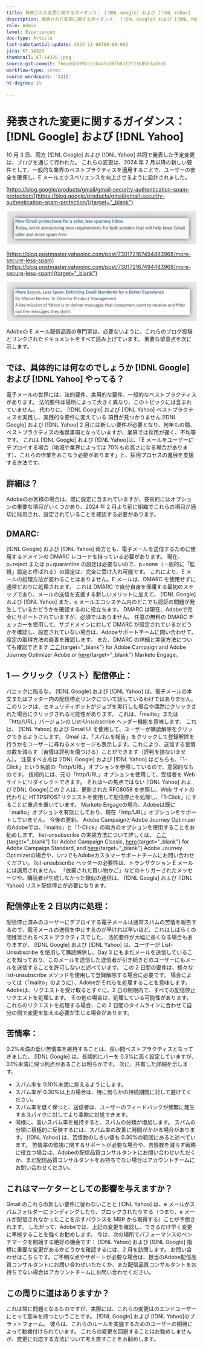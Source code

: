 ```yaml
---
title: 発表された変更に関するガイダンス： [!DNL Google] および [!DNL Yahoo]
description: 発表された変更に関するガイダンス： [!DNL Google] および [!DNL Yahoo]
role: Admin
level: Experienced
doc-type: Article
last-substantial-update: 2023-11-06T00:00:00Z
jira: KT-14320
thumbnail: KT-14320.jpeg
source-git-commit: f6eaeb2a992cccb4afcd8fb61f2f71685b3a35e8
workflow-type: tm+mt
source-wordcount: '1315'
ht-degree: 1%

---
```



# 発表された変更に関するガイダンス： [!DNL Google] および [!DNL Yahoo]

10 月 3 日、両方 [!DNL Google] および [!DNL Yahoo] 共同で発表した予定変更は、ブログを通じて行われた。 これらの変更は、2024 年 2 月以降の新しい要件として、一般的な業界のベストプラクティスを適用することで、ユーザーの安全を確保し、E メールエクスペリエンスを向上させるように設計されました。

[https://blog.google/products/gmail/gmail-security-authentication-spam-protection/](https://blog.google/products/gmail/gmail-security-authentication-spam-protection/){target="_blank"}

![[!DNL Google] お知らせ](/help/assets/Gmail.png)

[https://blog.postmaster.yahooinc.com/post/730172167494483968/more-secure-less-spam](https://blog.postmaster.yahooinc.com/post/730172167494483968/more-secure-less-spam){target="_blank"}

![[!DNL Yahoo] お知らせ](/help/assets/Yahoo.png)

Adobeの E メール配信品質の専門家は、必要ないように、これらのブログ投稿とリンクされたドキュメントをすべて読み上げています。 重要な留意点を次に示します。

## では、具体的には何なのでしょうか [!DNL Google] および [!DNL Yahoo] やってる？

電子メールの世界には、法的要件、実用的な要件、一般的なベストプラクティスがあります。 法的要件は場所によって大きく異なり、このトピックには含まれていません。 代わりに、 [!DNL Google] および [!DNL Yahoo] ベストプラクティスを実践し、実践的な要件に変えている 項目が見つかりません [!DNL Google] および [!DNL Yahoo] 2 月には新しい要件が必要となり、何年もの間、ベストプラクティスの推奨事項となっていますが、業界では採用が遅く、不均等です。 これは [!DNL Google] および [!DNL Yahoo]は、「E メールをユーザーにデプロイする場合（地域や業界によっては 70%もの高さになる場合があります）、これらの作業をおこなう必要があります」と、採用プロセスの進展を支援する方法です。

## 詳細は？

Adobeのお客様の場合は、既に設定に含まれていますが、技術的にはオプションの重要な項目がいくつかあり、2024 年 2 月より前に組織でこれらの項目が適切に採用され、設定されていることを確認する必要があります。

## DMARC:

[!DNL Google] および [!DNL Yahoo] 両方とも、電子メールを送信するために使用するドメインの DMARC レコードを持っている必要があります。 現在、p=reject または p=quarantine の設定は必要ないので、p=none（一般的に「監視」設定と呼ばれる）の設定は、完全に受け入れ可能です。 これにより、E メールの処理方法が変わることはありません。E メールは、DMARC を使用せずに通常どおりに処理されます。 これは DMARC で自分自身を保護する最初のステップであり、メールの送信を支援する新しいメリットに加えて、 [!DNL Google] および [!DNL Yahoo] また、e メールエコシステム内のどこでも認証の問題が発生しているかどうかを確認するのに役立ちます。
DMARC は現在、Adobeで完全にサポートされていますが、必須ではありません。 任意の無料の DMARC チェッカーを使用して、サブドメインに対して DMARC が設定されているかどうかを確認し、設定されていない場合は、Adobeサポートチームに問い合わせて、設定の取得方法の最善を確認します。 また、DMARC の詳細と実装方法についても確認できます [ここ](https://experienceleague.adobe.com/docs/deliverability-learn/deliverability-best-practice-guide/additional-resources/technotes/implement-dmarc.html?lang=ja){target="_blank"} for Adobe Campaign and Adobe Journey Optimizer Adobe or [here](https://experienceleague.adobe.com/docs/marketo/using/getting-started-with-marketo/setup/configure-protocols-for-marketo.html){target="_blank"} Marketo Engage。

## 1 — クリック（リスト）配信停止：

パニックに陥るな。 [!DNL Google] および [!DNL Yahoo] は、電子メールの本文またはフッター内の配信停止リンクについて話しているわけではありません。このリンクは、セキュリティボットがジョブを実行した場合や偶然にクリックされた場合にクリックされる可能性があります。 これは、「mailto」または「http/URL」バージョンの List-Unsubscribe ヘッダー機能を意味します。 これは、 [!DNL Yahoo] および Gmail UI を使用して、ユーザーが購読解除をクリックできるようにします。 Gmail は、「スパムを報告」をクリックして登録解除を行うかをユーザーに尋ねるメッセージも表示します。これにより、送信する苦情の数を減らす（苦情は評判を傷つける）ことができます（評判を損ないません）。
注意すべき点は [!DNL Google] および [!DNL Yahoo] はどちらも、「1-Click」という名前の「http/URL」オプションを参照しているので、意図的なものです。 技術的には、元の「http/URL」オプションを使用して、受信者を Web サイトにリダイレクトできます。 それは～の焦点ではない [!DNL Yahoo] および [!DNL Google]この 2 人は、更新された RFC8058 を参照し、Web サイトの代わりに HTTPSPOSTリクエストを使用して配信停止を処理し、「1-Click」にすることに重点を置いています。
Marketo Engageの場合、Adobeは既に「mailto」オプションを有効にしており、現在「http/URL」オプションをサポートしていません。 今後の更新。
Adobe CampaignとAdobe Journey OptimizerのAdobeでは、「mailto」と「1-Click」の両方のオプションを使用することをお勧めします。
list-unsubscribe の実装方法について詳しくは、 [ここ](https://experienceleague.adobe.com/docs/deliverability-learn/deliverability-best-practice-guide/additional-resources/campaign/acc-technical-recommendations.html?lang=en#list-unsubscribe){target="_blank"} for Adobe Campaign Classic, [here](https://experienceleague.adobe.com/docs/experience-cloud-kcs/kbarticles/KA-14778.html?lang=ja){target="_blank"} for Adobe Campaign Standard, and [here](https://experienceleague.adobe.com/docs/journey-optimizer/using/email/email-opt-out.html?lang=en){target="_blank"} Adobe Journey Optimizerの場合や、いつでもAdobeカスタマーサポートチームにお問い合わせください。
list-unsubscribe ヘッダーの必要性は、トランザクション E メールには適用されません。 「放棄された買い物かご」などのトリガーされたメッセージや、購読者が生成しなかった類似の通信は、 [!DNL Google] および [!DNL Yahoo] リスト配信停止が必要になります。

## 配信停止を 2 日以内に処理：

配信停止済みのユーザーにデプロイする電子メールは通常スパムの苦情を報告するので、電子メールの送信を中止するのが早ければ早いほど、これはしばらくの間推奨されるベストプラクティスでした。 法的要件が大幅に長くなる場合もありますが、 [!DNL Google] および [!DNL Yahoo] は、ユーザーが List-Unsubscribe を使用して購読解除し、Day 3 にもまだメールを送信していることを知っており、このメールを送信した送信者が引き続きどのユーザーにもメールを送信することを許可しないと述べています。
この 2 日間の要件は、様々な list-unsubscribe メソッドを使用して登録解除する場合に必要です。 場合によっては（「mailto」のように）、Adobeがそれらを処理することを意味します。 Adobeは、リクエストを受け取るとすぐに、2 日の制限内で、すべての配信停止リクエストを処理します。 その他の場合は、処理している可能性があります。 これらのリクエストを処理する場合、この 2 日間のタイムラインに合わせて自分の側で変更を加える必要が生じる場合があります。

## 苦情率：

0.2%未満の低い苦情率を維持することは、長い間ベストプラクティスとなってきました。 [!DNL Google] は、長期的にバーを 0.3%に高く設定していますが、0.1%未満に保つ利点があることは明らかです。 次に、共有した詳細を示します。
* スパム率を 0.10%未満に抑えるようにします。
* スパム率が 0.30%以上の場合は、特に何らかの持続期間に対して避けてください。
* スパム率を低く保つと、送信者は、ユーザーのフィードバックが頻繁に発生するスパイクに対してより柔軟に対処できます。
* 同様に、高いスパム率を維持すると、スパムの分類が増加します。 スパムの分類に積極的に反映するには、スパム率の改善に時間がかかる場合があります。
  [!DNL Yahoo] は、苦情数のしきい値も 0.30%の範囲にあると述べています。
苦情率の監視に関するサポートが必要な場合や、苦情数を減らす戦略に役立つ場合は、Adobeの配信品質コンサルタントにお問い合わせいただくか、まだ配信品質コンサルタントをお持ちでない場合はアカウントチームにお問い合わせください。

## これはマーケターとしての影響を与えますか？

Gmail のこれらの新しい要件に従わないことと [!DNL Yahoo] は、e メールがスパムフォルダーにランディングしたり、ブロックされたりする（つまり、e メールが配信されなかったことを示すバウンスを MBP から取得する）ことが予想されます。
したがって、Adobeでは、上記の変更を確認し、できるだけ早く変更に準拠することを強くお勧めします。 今は、次の場所でパフォーマンスのベンチマークを開始する絶好の機会です： [!DNL Yahoo] および [!DNL Google] 指標に重要な変更があるかどうかを確認するには、2 月を訪問します。
お問い合わせはこちらです。ご不明な点やサポートが必要な場合は、担当のAdobe配信品質コンサルタントにお問い合わせいただくか、まだ配信品質コンサルタントをお持ちでない場合はアカウントチームにお問い合わせください。

## この周りに道はありますか？

これは常に問題となるものですが、実際には、これらの変更はのエンドユーザーにとって意味を持つということです。 [!DNL Google] および [!DNL Yahoo]のプラットフォーム。 彼らは、これらのルールを実施するためのユーザーの期待によって動機付けられています。 これらの変更を回避することはお勧めしませんが、変更に対応する方法について考え直すことをお勧めします。
